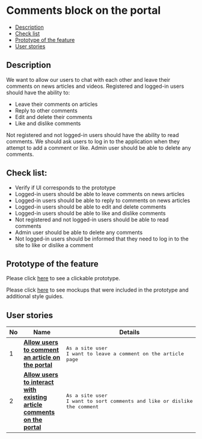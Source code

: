 # Comments block on the portal

- [Description](#description)
- [Check list](#check-list)
- [Prototype of the feature](#prototype-of-the-feature)
- [User stories](#user-stories)

## Description

We want to allow our users to chat with each other and leave their comments on news articles and videos. Registered and logged-in users should have the ability to:
  - Leave their comments on articles
  - Reply to other comments
  - Edit and delete their comments
  - Like and dislike comments

Not registered and not logged-in users should have the ability to read comments. We should ask users to log in to the application when they attempt to add a comment or like.
Admin user should be able to delete any comments.

## Check list:

- Verify if UI corresponds to the prototype
- Logged-in users should be able to leave comments on news articles
- Logged-in users should be able to reply to comments on news articles
- Logged-in users should be able to edit and delete comments
- Logged-in users should be able to like and dislike comments
- Not registered and not logged-in users should be able to read comments
- Admin user should be able to delete any comments
- Not logged-in users should be informed that they need to log in to the site to like or dislike a comment

## Prototype of the feature

Please click [here](https://www.figma.com/proto/hrAekXmuhUGxfBMzxjyRFz/Comments-block-on-the-portal?node-id=6306%3A3340&viewport=418%2C293%2C0.05886208266019821&scaling=min-zoom) to see a clickable prototype.

Please click [here](https://www.figma.com/file/hrAekXmuhUGxfBMzxjyRFz/Comments-block-on-the-portal?node-id=0%3A1) to see mockups that were included in the prototype and additional style guides.

## User stories

No           |      Name     |   Details
------------ | ------------- | -------------
1 |[**Allow users to comment an article on the portal**](/products/sports_hub_portal/web_application_features/comments/user_stories/comment_an_article)|<pre>As a site user <br>I want to leave a comment on the article page</pre>
2 |[**Allow users to interact with existing article comments on the portal**](/products/sports_hub_portal/web_application_features/comments/user_stories/interacting_with_existing_article_comments)|<pre>As a site user<br>I want to sort comments and like or dislike the comment</pre>

